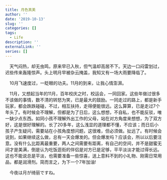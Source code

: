 ```yaml
---
title: 月色真美
author: ''
date: '2019-10-13'
slug: ''
categories: []
tags:
  - Life
description: ''
externalLink: ''
series: []
---
```

&emsp;天气闷热，却无虫鸣，原来早已入秋，但气温却高居不下。天边一口闷雷划过，迟些传来轰隆惊声。头上明月早被杂云掩盖，我知又有一场大雨要降临了。

&emsp;10月飞速度过，一眨眼的功夫。11月的到来，让我心情澎湃。

&emsp;11月，又想起当年的11月，百年校庆之时，校运会，一同回家。这些年做过很多不该做的事情，数不清的转怒为笑，已是最大的鼓励。一同走过的路上，都是新手玩家，都会跌跌碰碰，不过，相互扶持，走得便能很远。这么算算，已是走过7个年头了。有时候会不理解，但都是为了日后，这么想想，不自私，也不能反驳，唯一缺少点东西。如同小孩不理解外出工作的父母，站在对方角度来想想，为了双方好，这是很好理解的。长了20多年，这么浅显的道理都不懂，不应该；而日后小孩子产生疑问，需要站在小孩角度想问题，这很难，但必须做。扯远了。有时候会说到，如果继续这么做，总有一天会爆发的。但会爆发吗？应该会，所以以后要注意。没有什么比距离最重要，两人之间需要有距离，有自己的空间，并不是甜蜜无间才是美满，倒是认为吃饭逛街的伴侣是对方已是足够，平平淡淡才能过得长远。这也不能说总是平淡，也需要准备一些惊喜，送上意料不到的小礼物、刚需日常用品，都是润滑剂。简而言之，为下一个7年加油!

&emsp;今夜は月が绮丽ですね。